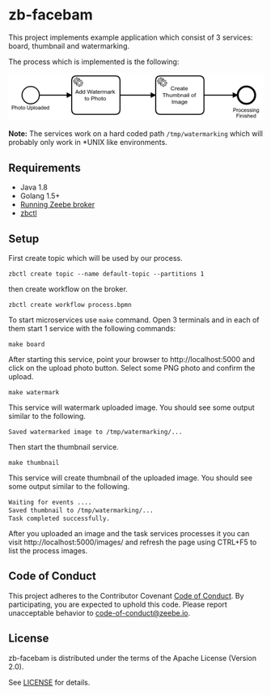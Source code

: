 # zb-facebam

This project implements example application which consist of 3 services: board,
thumbnail and watermarking.

The process which is implemented is the following:

![process](process.png)


**Note:** The services work on a hard coded path `/tmp/watermarking` which
will probably only work in \*UNIX like environments.

## Requirements

* Java 1.8
* Golang 1.5+
* [Running Zeebe broker](https://docs.zeebe.io/introduction/install.html)
* [zbctl](https://github.com/zeebe-io/zbc-go/releases)


## Setup

First create topic which will be used by our process.

```
zbctl create topic --name default-topic --partitions 1
```

then create workflow on the broker.

```
zbctl create workflow process.bpmn
```



To start microservices use `make` command. Open 3 terminals and in each of
them start 1 service with the following commands:

```
make board
```

After starting this service, point your browser to http://localhost:5000 and
click on the upload photo button. Select some PNG photo and confirm the upload.

```
make watermark
```

This service will watermark uploaded image. You should see some output similar
to the following.


```
Saved watermarked image to /tmp/watermarking/...
```

Then start the thumbnail service.

```
make thumbnail
```

This service will create thumbnail of the uploaded image. You should see some
output similar to the following.

```
Waiting for events ....
Saved thumbnail to /tmp/watermarking/...
Task completed successfully.
```

After you uploaded an image and the task services processes it you can visit
http://localhost:5000/images/ and refresh the page using CTRL+F5 to list the
process images.

## Code of Conduct

This project adheres to the Contributor Covenant [Code of
Conduct](/CODE_OF_CONDUCT.md). By participating, you are expected to uphold
this code. Please report unacceptable behavior to code-of-conduct@zeebe.io.

## License

zb-facebam is distributed under the terms of the Apache License (Version 2.0).

See [LICENSE](/LICENSE) for details.

